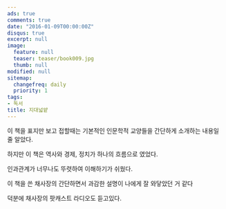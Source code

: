 ```yaml
---
ads: true
comments: true
date: "2016-01-09T00:00:00Z"
disqus: true
excerpt: null
image:
  feature: null
  teaser: teaser/book009.jpg
  thumb: null
modified: null
sitemap:
  changefreq: daily
  priority: 1
tags:
- 독서
title: 지대넓얕
---
```



이 책을 표지만 보고 접할때는 기본적인 인문학적 교양들을 간단하게 소개하는 내용일 줄 알았다.



하지만 이 책은 역사와 경제, 정치가 하나의 흐름으로 였었다.

인과관계가 너무나도 뚜렷하여 이해하기가 쉬웠다.

이 책을 쓴 채사장의 간단하면서 과감한 설명이 나에게 잘 와닿았던 거 같다



덕분에 채사장의 팟캐스트 라디오도 듣고있다.


